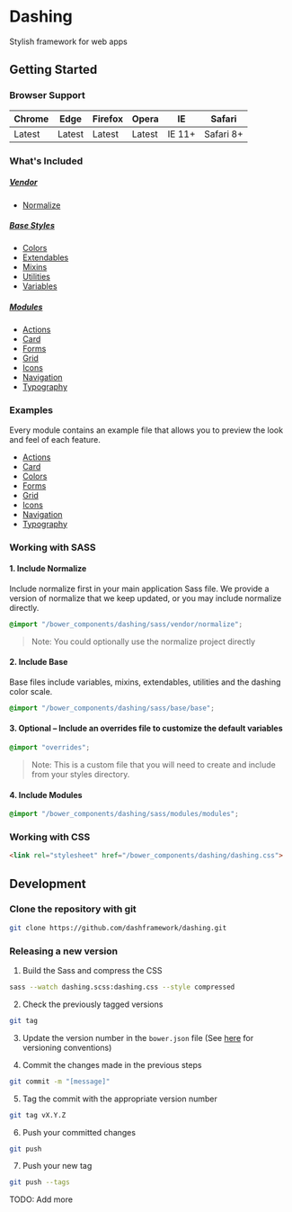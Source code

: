 # Dashing
Stylish framework for web apps

## Getting Started

### Browser Support

| Chrome | Edge | Firefox | Opera | IE | Safari |
|--------|------|---------|-------|----|--------|
| Latest | Latest | Latest | Latest | IE 11+ | Safari 8+ |


### What's Included

##### [Vendor](https://github.com/dashframework/dashing/tree/develop/sass/vendor)

* [Normalize](https://github.com/dashframework/dashing/tree/develop/sass/vendor)

##### [Base Styles](https://github.com/dashframework/dashing/tree/develop/sass/base)

* [Colors](https://github.com/dashframework/dashing/tree/develop/sass/base/colors)
* [Extendables](https://github.com/dashframework/dashing/tree/develop/sass/base/extendables)
* [Mixins](https://github.com/dashframework/dashing/tree/develop/sass/base/mixins)
* [Utilities](https://github.com/dashframework/dashing/tree/develop/sass/base/utilities)
* [Variables](https://github.com/dashframework/dashing/tree/develop/sass/base/variables)

##### [Modules](https://github.com/dashframework/dashing/tree/develop/sass/modules)

* [Actions](https://github.com/dashframework/dashing/tree/develop/sass/modules/actions)
* [Card](https://github.com/dashframework/dashing/tree/develop/sass/modules/card)
* [Forms](https://github.com/dashframework/dashing/tree/develop/sass/modules/forms)
* [Grid](https://github.com/dashframework/dashing/tree/develop/sass/modules/grid)
* [Icons](https://github.com/dashframework/dashing/tree/develop/sass/modules/icons)
* [Navigation](https://github.com/dashframework/dashing/tree/develop/sass/modules/navigation)
* [Typography](https://github.com/dashframework/dashing/tree/develop/sass/modules/typography)

### Examples

Every module contains an example file that allows you to preview the look and feel of each feature.

* [Actions](http://dashframework.github.io/dashing/sass/modules/actions/example.html)
* [Card](http://dashframework.github.io/dashing/sass/modules/card/example.html)
* [Colors](http://dashframework.github.io/dashing/sass/base/colors/example/example.html)
* [Forms](http://dashframework.github.io/dashing/sass/modules/forms/example.html)
* [Grid](http://dashframework.github.io/dashing/sass/modules/grid/example.html)
* [Icons](http://dashframework.github.io/dashing/sass/modules/icons/example.html)
* [Navigation](http://dashframework.github.io/dashing/sass/modules/navigation/example/example-1.html)
* [Typography](http://dashframework.github.io/dashing/sass/modules/typography/example.html)

### Working with SASS

#### 1. Include Normalize

Include normalize first in your main application Sass file. We provide a version of normalize that we keep updated, or you may include normalize directly.

```scss
@import "/bower_components/dashing/sass/vendor/normalize";
```

> Note: You could optionally use the normalize project directly

#### 2. Include Base

Base files include variables, mixins, extendables, utilities and the dashing color scale.

```scss
@import "/bower_components/dashing/sass/base/base";
```

#### 3. Optional – Include an overrides file to customize the default variables

```scss
@import "overrides";
```
> Note: This is a custom file that you will need to create and include from your styles directory.

#### 4. Include Modules

```scss
@import "/bower_components/dashing/sass/modules/modules";
```


### Working with CSS

```html
<link rel="stylesheet" href="/bower_components/dashing/dashing.css">
```

## Development

### Clone the repository with git

```bash
git clone https://github.com/dashframework/dashing.git
```

### Releasing a new version

1. Build the Sass and compress the CSS
  ```bash
  sass --watch dashing.scss:dashing.css --style compressed
  ```

2. Check the previously tagged versions
  ```bash
  git tag
  ```

3. Update the version number in the `bower.json` file (See [here](http://semver.org/) for versioning conventions)

4. Commit the changes made in the previous steps
  ```bash
  git commit -m "[message]"
  ```

5. Tag the commit with the appropriate version number
  ```bash
  git tag vX.Y.Z
  ```

6. Push your committed changes
  ```bash
  git push
  ```

7. Push your new tag
  ```bash
  git push --tags
  ```

TODO: Add more
